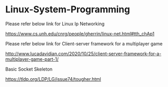 # Linux-System-Programming

Please refer below link for Linux Ip Networking 

https://www.cs.unh.edu/cnrg/people/gherrin/linux-net.html#tth_chAp1

Please refer below link for Client-server framework for a multiplayer game

http://www.lucadavidian.com/2020/10/25/client-server-framework-for-a-multiplayer-game-part-1/


Basic Socket Skeleton 

https://tldp.org/LDP/LG/issue74/tougher.html
